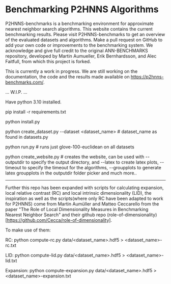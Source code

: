 Benchmarking P2HNNS Algorithms
==============================
P2HNNS-benchmarks is a benchmarking environment for approximate nearest neighbor search algorithms. This website contains the current benchmarking results. Please visit P2HNNS-benchmarks to get an overview of the evaluated datasets and algorithms. Make a pull request on GitHub to add your own code or improvements to the benchmarking system. We acknowledge and give full credit to the original ANN-BENCHMARKS repository, developed by Martin Aumueller, Erik Bernhardsson, and Alec Faitfull, from which this project is forked.

This is currently a work in progress. We are still working on the documentation, the code and the results made available on https://p2hnns-benchmarks.com/.

... W.I.P. ...

Have python 3.10 installed.

pip install -r requirements.txt

python install.py

python create_dataset.py --dataset <dataset_name> # dataset_name as found in datasets.py

python run.py # runs just glove-100-euclidean on all datasets

python create_website.py # creates the website, can be used with --outputdir <outputdir> to specify the output directory, and --latex to create latex plots, --timeout <timeout> to specify the timeout for the algorithms, --groupplots to generate latex groupplots in the outputdir folder picker and much more..

___

Further this repo has been expanded with scripts for calculating expansion, local relative contrast (RC) and local intrinsic dimensionality (LID), the inspiration as well as the scripts(where only RC have been adapted to work for P2HNNS) come from Martin Aumüller and Matteo Ceccarello from the paper "The Role of Local Dimensionality Measures in Benchmarking Nearest Neighbor Search" and their github repo (role-of-dimensionality)[https://github.com/Cecca/role-of-dimensionality].

To make use of them:

RC:
python compute-rc.py data/<dataset_name>.hdf5 > <dataset_name>-rc.txt

LID:
python compute-lid.py data/<dataset_name>.hdf5 > <dataset_name>-lid.txt

Expansion:
python compute-expansion.py data/<dataset_name>.hdf5 > <dataset_name>-expansion.txt